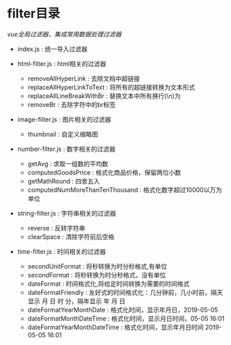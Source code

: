 # filter目录

*vue全局过滤器，集成常用数据处理过滤器*


+ index.js : 统一导入过滤器


+ html-filter.js : html相关的过滤器
  + removeAllHyperLink : 去除文档中超链接
  + replaceAllHyperLinkToText : 将所有的超链接转换为文本形式
  + replaceAllLineBreakWithBr : 替换文本中所有换行(\n)为<br/>
  + removeBr : 去除字符中的br标签
  
  
+ image-filter.js : 图片相关的过滤器
  + thumbnail : 自定义缩略图


+ number-filter.js : 数字相关的过滤器
  + getAvg : 求取一组数的平均数
  + computedGoodsPrice : 格式化商品价格，保留两位小数
  + getMathRound : 四舍五入
  + computedNumMoreThanTenThousand : 格式化数字超过10000以万为单位


+ string-filter.js : 字符串相关的过滤器
  + reverse : 反转字符串
  + clearSpace : 清除字符前后空格


+ time-filter.js : 时间相关的过滤器
  + secondUnitFormat : 将秒转换为时分秒格式,有单位
  + secondFormat : 将秒转换为时分秒格式，没有单位
  + dateFormat : 时间格式化,将给定时间转换为需要的时间格式
  + dateFormatFriendly : 友好式的时间格式化：几分钟前，几小时前，隔天显示 月 日 时 分，隔年显示 年 月 日
  + dateFormatYearMonthDate : 格式化时间，显示年月日，2019-05-05
  + dateFormatMonthDateTime : 格式化时间，显示月日时间，05-05 16:01
  + dateFormatYearMonthDateTime : 格式化时间，显示年月日时间 2019-05-05 16:01

